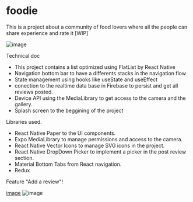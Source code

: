 # foodie
This is a project about a community of food lovers where all the people can share experience and rate it 
[WIP]


![image](https://user-images.githubusercontent.com/9160046/183325904-44f0c429-546f-4193-87f9-7fe964f17493.png)

Technical doc

- This project contains a list optimized using FlatList by React Native
- Navigation bottom bar to have a differents stacks in the navigation flow
- State management using hooks like useState and useEffect
- conection to the realtime data base in Firebase to persist and get all reviews posted.
- Device API using the MediaLibrary to get access to the camera and the gallery.
- Splash screen to the beggining of the project 


Libraries used.
- React Native Paper to the UI components.
- Expo MediaLibrary to manage permissions and access to the camera.
- React Native Vector Icons to manage SVG icons in the project.
- React Native DropDown Picker to implement a picker in the post review section.
- Material Bottom Tabs from React navigation.
- Redux


Feature "Add a review"!

[image](https://user-images.githubusercontent.com/9160046/183326892-5e3280ed-6e94-46de-aaa6-78d58e22496f.png)
![image](https://user-images.githubusercontent.com/9160046/183326950-dab22bab-ca97-41a9-9104-16732a5a38e2.png)

